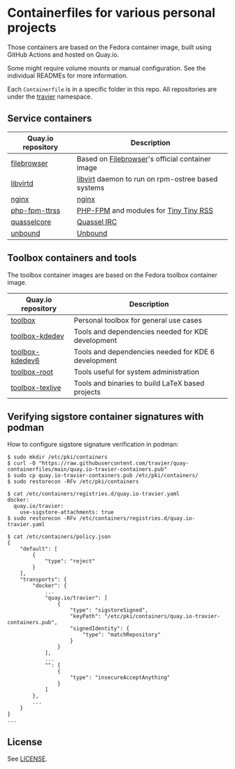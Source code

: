 # Containerfiles for various personal projects

Those containers are based on the Fedora container image, built using GitHub
Actions and hosted on Quay.io.

Some might require volume mounts or manual configuration. See the individual
READMEs for more information.

Each `Containerfile` is in a specific folder in this repo. All repositories are
under the [travier](https://quay.io/user/travier) namespace.

## Service containers

| Quay.io repository | Description |
|-|-|
| [filebrowser](https://quay.io/repository/travier/filebrowser) | Based on [Filebrowser](https://github.com/filebrowser/filebrowser)'s official container image |
| [libvirtd](https://quay.io/repository/travier/libvirtd) | [libvirt](https://libvirt.org/) daemon to run on rpm-ostree based systems |
| [nginx](https://quay.io/repository/travier/nginx) | [nginx](https://nginx.org/) |
| [php-fpm-ttrss](https://quay.io/repository/travier/php-fpm-ttrss) | [PHP-FPM](https://www.php.net/manual/en/install.fpm.php) and modules for [Tiny Tiny RSS](https://tt-rss.org/) |
| [quasselcore](https://quay.io/repository/travier/quasselcore) | [Quassel IRC](https://quassel-irc.org/) |
| [unbound](https://quay.io/repository/travier/unbound) | [Unbound](https://www.nlnetlabs.nl/projects/unbound/about/) |

## Toolbox containers and tools

The toolbox container images are based on the Fedora toolbox container image.

| Quay.io repository | Description |
|-|-|
| [toolbox](https://quay.io/repository/travier/toolbox) | Personal toolbox for general use cases |
| [toolbox-kdedev](https://quay.io/repository/travier/toolbox-kdedev) | Tools and dependencies needed for KDE development |
| [toolbox-kdedev6](https://quay.io/repository/travier/toolbox-kdedev6) | Tools and dependencies needed for KDE 6 development |
| [toolbox-root](https://quay.io/repository/travier/toolbox-root) | Tools useful for system administration |
| [toolbox-texlive](https://quay.io/repository/travier/toolbox-texlive) | Tools and binaries to build LaTeX based projects |

## Verifying sigstore container signatures with podman

How to configure sigstore signature verification in podman:

```
$ sudo mkdir /etc/pki/containers
$ curl -O "https://raw.githubusercontent.com/travier/quay-containerfiles/main/quay.io-travier-containers.pub"
$ sudo cp quay.io-travier-containers.pub /etc/pki/containers/
$ sudo restorecon -RFv /etc/pki/containers

$ cat /etc/containers/registries.d/quay.io-travier.yaml
docker:
  quay.io/travier:
    use-sigstore-attachments: true
$ sudo restorecon -RFv /etc/containers/registries.d/quay.io-travier.yaml

$ cat /etc/containers/policy.json
{
    "default": [
        {
            "type": "reject"
        }
    ],
    "transports": {
        "docker": {
            ...
            "quay.io/travier": [
                {
                    "type": "sigstoreSigned",
                    "keyPath": "/etc/pki/containers/quay.io-travier-containers.pub",
                    "signedIdentity": {
                        "type": "matchRepository"
                    }
                }
            ],
            ...
            "": [
                {
                    "type": "insecureAcceptAnything"
                }
            ]
        },
        ...
    }
}
...
```

## License

See [LICENSE](LICENSE).
